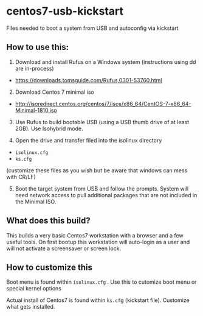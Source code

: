 # centos7-usb-kickstart
Files needed to boot a system from USB and autoconfig via kickstart

## How to use this:

1. Download and install Rufus on a Windows system (instructions using dd are in-process)
 * https://downloads.tomsguide.com/Rufus,0301-53760.html

2. Download Centos 7 minimal iso 
 * http://isoredirect.centos.org/centos/7/isos/x86_64/CentOS-7-x86_64-Minimal-1810.iso

3. Use Rufus to build bootable USB (using a USB thumb drive of at least 2GB). Use Isohybrid mode.

4. Open the drive and transfer filed into the isolinux directory
 * `isolinux.cfg`
 * `ks.cfg`
 
 (customize these files as you wish but be aware that windows can mess with CR/LF)

 5. Boot the target system from USB and follow the prompts. System will need network access to pull 
    additional packages that are not included in the Minimal ISO.

## What does this build?

This builds a very basic Centos7 workstation with a browser and a few useful tools. On first bootup
this workstation will auto-login as a user and will not activate a screensaver or screen lock.

## How to customize this

Boot menu is found within `isolinux.cfg` . Use this to cutomize boot menu or special kernel options

Actual install of Centos7 is found within `ks.cf`g (kickstart file). Customize what gets installed.

